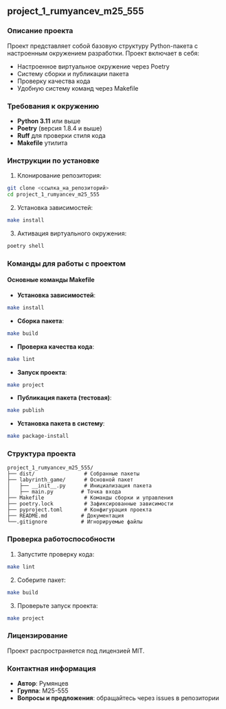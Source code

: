 ## project_1_rumyancev_m25_555

### Описание проекта
Проект представляет собой базовую структуру Python-пакета с настроенным окружением разработки. Проект включает в себя:
* Настроенное виртуальное окружение через Poetry
* Систему сборки и публикации пакета
* Проверку качества кода
* Удобную систему команд через Makefile

### Требования к окружению
* **Python 3.11** или выше
* **Poetry** (версия 1.8.4 и выше)
* **Ruff** для проверки стиля кода
* **Makefile** утилита

### Инструкции по установке

1. Клонирование репозитория:
```bash
git clone <ссылка_на_репозиторий>
cd project_1_rumyancev_m25_555
```

2. Установка зависимостей:
```bash
make install
```

3. Активация виртуального окружения:
```bash
poetry shell
```

### Команды для работы с проектом

#### Основные команды Makefile
* **Установка зависимостей**:
```bash
make install
```

* **Сборка пакета**:
```bash
make build
```

* **Проверка качества кода**:
```bash
make lint
```

* **Запуск проекта**:
```bash
make project
```

* **Публикация пакета (тестовая)**:
```bash
make publish
```

* **Установка пакета в систему**:
```bash
make package-install
```

### Структура проекта
```
project_1_rumyancev_m25_555/
├── dist/                # Собранные пакеты
├── labyrinth_game/      # Основной пакет
│   ├── __init__.py      # Инициализация пакета
│   ├── main.py         # Точка входа
├── Makefile             # Команды сборки и управления
├── poetry.lock          # Зафиксированные зависимости
├── pyproject.toml       # Конфигурация проекта
├── README.md           # Документация
└──.gitignore           # Игнорируемые файлы
```

### Проверка работоспособности

1. Запустите проверку кода:
```bash
make lint
```

2. Соберите пакет:
```bash
make build
```

3. Проверьте запуск проекта:
```bash
make project
```

### Лицензирование
Проект распространяется под лицензией MIT.

### Контактная информация
* **Автор**: Румянцев
* **Группа**: М25-555
* **Вопросы и предложения**: обращайтесь через issues в репозитории